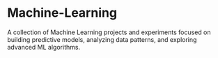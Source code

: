 # Machine-Learning
A collection of Machine Learning projects and experiments focused on building predictive models, analyzing data patterns, and exploring advanced ML algorithms.
